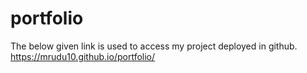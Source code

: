 # portfolio

The below given link is used  to access my project deployed in github.
https://mrudu10.github.io/portfolio/
